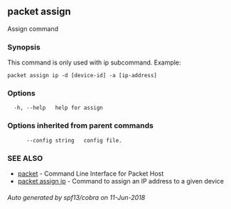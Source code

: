 ## packet assign

Assign command

### Synopsis

This command is only used with ip subcommand.
	Example:
	
	packet assign ip -d [device-id] -a [ip-address] 
	

### Options

```
  -h, --help   help for assign
```

### Options inherited from parent commands

```
      --config string   config file.
```

### SEE ALSO

* [packet](packet.md)	 - Command Line Interface for Packet Host
* [packet assign ip](packet_assign_ip.md)	 - Command to assign an IP address to a given device

###### Auto generated by spf13/cobra on 11-Jun-2018
